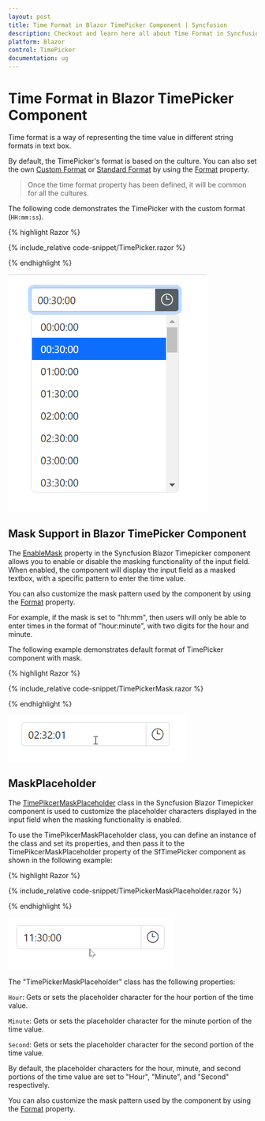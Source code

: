 ```yaml
---
layout: post
title: Time Format in Blazor TimePicker Component | Syncfusion
description: Checkout and learn here all about Time Format in Syncfusion Blazor TimePicker component and much more.
platform: Blazor
control: TimePicker
documentation: ug
---
```


# Time Format in Blazor TimePicker Component

Time format is a way of representing the time value in different string formats in text box.

By default, the TimePicker's format is based on the culture. You can also set the own [Custom Format](https://learn.microsoft.com/en-us/dotnet/standard/base-types/custom-date-and-time-format-strings) or [Standard Format](https://learn.microsoft.com/en-us/dotnet/standard/base-types/standard-date-and-time-format-strings) by using the [Format](https://help.syncfusion.com/cr/blazor/Syncfusion.Blazor.Calendars.SfDatePicker-1.html#Syncfusion_Blazor_Calendars_SfDatePicker_1_Format) property.

> Once the time format property has been defined, it will be common for all the cultures.

The following code demonstrates the TimePicker with the custom format (`HH:mm:ss`).

{% highlight Razor %}

{% include_relative code-snippet/TimePicker.razor %}

{% endhighlight %}


![Time Format in Blazor TimePicker](./images/TimePicker.png)


## Mask Support in Blazor TimePicker Component

The [EnableMask]() property in the Syncfusion Blazor Timepicker component allows you to enable or disable the masking functionality of the input field. When enabled, the component will display the input field as a masked textbox, with a specific pattern to enter the time value.

You can also customize the mask pattern used by the component by using the [Format]() property.

 For example, if the mask is set to "hh:mm", then users will only be able to enter times in the format of "hour:minute", with two digits for the hour and minute.

The following example demonstrates default format of TimePicker component with mask.

{% highlight Razor %}

{% include_relative code-snippet/TimePickerMask.razor %}

{% endhighlight %}


![Blazor TimePicker with EnableMask](./images/TimePickerMask.gif)

## MaskPlaceholder

The [TimePikcerMaskPlaceholder]() class in the Syncfusion Blazor Timepicker component is used to customize the placeholder characters displayed in the input field when the masking functionality is enabled.

To use the TimePikcerMaskPlaceholder class, you can define an instance of the class and set its properties, and then pass it to the TimePikcerMaskPlaceholder property of the SfTimePicker component as shown in the following example:

{% highlight Razor %}

{% include_relative code-snippet/TimePickerMaskPlaceholder.razor %}

{% endhighlight %}


![Blazor TimePicker Mask Support with MaskPlaceholder](./images/TimePickerMaskPlaceholder.gif)

The "TimePickerMaskPlaceholder" class has the following properties:

`Hour`: Gets or sets the placeholder character for the hour portion of the time value.

`Minute`: Gets or sets the placeholder character for the minute portion of the time value.

`Second`: Gets or sets the placeholder character for the second portion of the time value.

By default, the placeholder characters for the hour, minute, and second portions of the time value are set to "Hour", "Minute", and "Second" respectively.

You can also customize the mask pattern used by the component by using the [Format]() property.
